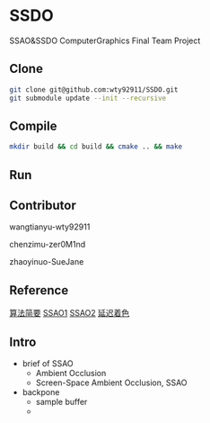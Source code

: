 # SSDO
SSAO&amp;SSDO ComputerGraphics  Final Team Project
## Clone
```sh
git clone git@github.com:wty92911/SSDO.git
git submodule update --init --recursive
```
## Compile
```sh
mkdir build && cd build && cmake .. && make
```
## Run

## Contributor

wangtianyu-wty92911


chenzimu-zer0M1nd 


zhaoyinuo-SueJane

## Reference
[算法简要](https://www.kindem.xyz/post/54/)
[SSAO1](https://learnopengl-cn.github.io/05%20Advanced%20Lighting/09%20SSAO/)
[SSAO2](https://zhuanlan.zhihu.com/p/25038820)
[延迟着色](https://learnopengl-cn.github.io/05%20Advanced%20Lighting/08%20Deferred%20Shading/)

## Intro
- brief of SSAO
    - Ambient Occlusion
    - Screen-Space Ambient Occlusion, SSAO
- backpone
    - sample buffer
    - 